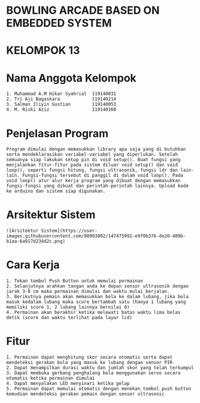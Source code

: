 # BOWLING ARCADE BASED ON EMBEDDED SYSTEM

# KELOMPOK 13
# Nama Anggota Kelompok
	1. Muhammad A.M Hikar Syahrial	119140031
	2. Tri Aji Bagaskara			119140214
	3. Salman Iliyin Gustian		119140053
	4. M. Riski Aziz 				119140160

# Penjelasan Program
	Program dimulai dengan memasukkan library apa saja yang di butuhkan serta mendeklarasikan variabel-variabel yang diperlukan. Setelah semuanya siap lakukan setup pin di void setup(). Buat fungsi yang menjalankan fitur-fitur pada sistem diluar void setup() dan void loop(), seperti fungsi hitung, fungsi ultrasonik, fungsi ldr dan lain-lain. Fungsi-fungsi tersebut di panggil di dalam void loop(). Pada void loop() atur alur kerja program yang dibuat dengan memasukkan fungsi-fungsi yang dibuat dan perintah-perintah lainnya. Upload kode ke arduino dan sistem siap digunakan.

# Arsitektur Sistem
	![Arsitektur Sistem](https://user-images.githubusercontent.com/90993802/147475991-e9f0b376-de20-409b-b1aa-6a917d234d2c.png)



# Cara Kerja
	1. Tekan tombol Push Button untuk memulai permainan
	2. Selanjutnya arahkan tangan anda ke depan sensor ultrasonik dengan jarak 3-8 cm maka permainan dimulai dan waktu mulai berjalan.
	3. Berikutnya pemain akan memasukkan bola ke dalam lubang, jika bola masuk kedalam lubang maka score bertambah satu (hanya 1 lubang yang memiliki score 1, 2 lubang lainnya bernilai 0)
	4. Permainan akan berakhir ketika melewati batas waktu lima belas detik (score dan waktu terlihat pada layar lcd)

# Fitur
	1. Permainan dapat menghitung skor secara otomatis serta dapat mendeteksi gerakan bola yang masuk ke lubang dengan sensor PIR
	2. Dapat menampilkan durasi waktu dan jumlah skor yang telah terkumpul
	3. Dapat membuka gerbang penghalang bola menggunakan servo secara otomatis ketika permainan dimulai
	4. Dapat menyalakan LED menyinari ketika gelap
	5. Permainan dapat memulai otomatis dengan menekan tombol push button kemudian mendeteksi gerakan pemain dengan sensor ultrasonic


